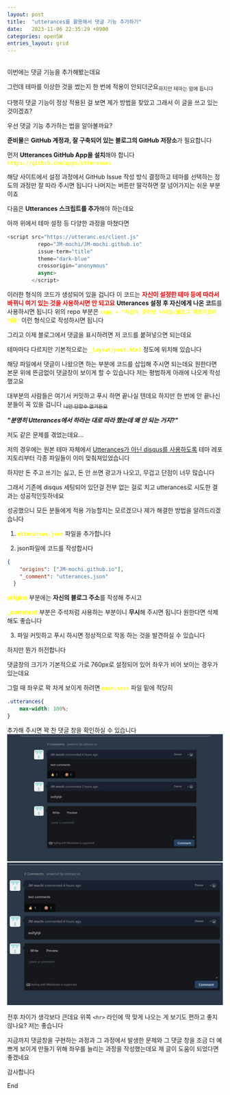 ```yaml
---
layout: post
title:  "utterances를 활용해서 댓글 기능 추가하기"
date:   2023-11-06 22:35:29 +0900
categories: openSW
entries_layout: grid
---
```

<br>
이번에는 댓글 기능을 추가해봤는데요

그런데 테마를 이상한 것을 썼는지 한 번에 적용이 안되더군요<sub>하지만 테마는 맘에 듭니다</sub>


다행히 댓글 기능이 정상 적용된 걸 보면 제가 방법을 찾았고 그래서 이 글을 쓰고 있는 것이겠죠?

우선 댓글 기능 추가하는 법을 알아볼까요?

**준비물**은
**GitHub 계정과, 잘 구축되어 있는 블로그의 GitHub 저장소**가 필요합니다

먼저 **Utterances GitHub App을 설치**해야 합니다
**<span style="color:yellow">`https://github.com/apps/utterances`</span>**

해당 사이트에서 설정 과정에서 GitHub Issue 작성 방식 결정하고 테마를 선택하는 정도의 과정만 잘 따라 주시면 됩니다
나머지는 버튼만 딸각하면 잘 넘어가지는 쉬운 부분이죠

다음은 **Utterances 스크립트를 추가**해야 하는데요

아까 위에서 테마 설정 등 다양한 과정을 마쳤다면
```javascript
<script src="https://utteranc.es/client.js"
          repo="JM-mochi/JM-mochi.github.io"
          issue-term="title"
          theme="dark-blue"
          crossorigin="anonymous"
          async>
        </script>
```

이러한 형식의 코드가 생성되어 있을 겁니다
이 코드는 **<span style="color:red">자신이 설정한 테마 등에 따라서 바뀌니 여기 있는 것을 사용하시면 안 되고요</span>**
**Utterances 설정 후 자신에게 나온 코드**를 사용하시면 됩니다
위의 repo 부분은 **<span style="color:yellow">`repo = "자신의 깃허브 닉네임/블로그 레포지토리 이름"`</span>** 이런 형식으로 작성하시면 됩니다

그리고 이제 블로그에서 댓글을 표시하려면 저 코드를 붙혀넣으면 되는데요

테마마다 다르지만 기본적으로는 **<span style="color:yellow">`_layout/post.html`</span>** 정도에 위치해 있습니다

해당 파일에서 댓글이 나왔으면 하는 부분에 코드를 삽입해 주시면 되는데요
원한다면 본문 위에 뜬금없이 댓글창이 보이게 할 수 있습니다 
저는 평범하게 아래에 나오게 작성했고요

대부분의 사람들은 여기서 커밋하고 푸시 하면 끝나실 텐데요
하지만 한 번에 안 끝나신 분들이 꼭 있을 겁니다 ~~<sub>나만 당할수 없거든요</sub>~~

***"분명히 Utterances에서 하라는 대로 따라 했는데 왜 안 되는 거지?"***

저도 같은 문제를 겪었는데요...

저의 경우에는 원본 테마 자체에서 <u>Utterances가 아닌 disqus를 사용하도록</u> 테마 레포지토리부터 각종 파일들이 이미 맞춰져있었습니다

하지만 돈 주고 쓰기는 싫고, 돈 안 쓰면 광고가 나오고, 무겁고 단점이 너무 많습니다

그래서 기존에 disqus 세팅되어 있던걸 전부 없는 걸로 치고 utterances로 시도한 결과는 성공적인듯하네요

성공했으니 모든 분들에게 적용 가능할지는 모르겠으나 제가 해결한 방법을 알려드리겠습니다

1. **<span style="color:yellow">`utterances.json`</spen>** 파일을 추가합니다

2. json파일에 코드를 작성합시다
```json
{
    "origins": ["JM-mochi.github.io"],
    "_comment": "utterances.json"
  }
```
 **<span style="color:yellow">origins</spen>** 부분에는 **자신의 블로그 주소**를 작성해 주시고

**<span style="color:yellow">_comment</spen>** 부분은 주석처럼 사용하는 부분이니 **무시**해 주시면 됩니다 원한다면 삭제해도 좋습니다

3. 파일 커밋하고 푸시 하시면 정상적으로 작동 하는 것을 발견하실 수 있습니다

하지만 뭔가 허전합니다

댓글창의 크기가 기본적으로 가로 760px로 설정되어 있어 좌우가 비어 보이는 경우가 있는데요

그럴 때 좌우로 꽉 차게 보이게 하려면
**<span style="color:yellow">`main.scss`</spen>** 파일 밑에 적당히 
``` css
.utterances{
    max-width: 100%;
}
```
추가해 주시면 꽉 찬 댓글 창을 확인하실 수 있습니다
![적용 전](https://github.com/JM-mochi/JM-mochi.github.io/blob/main/_posts/image-1.png?raw=true)
![적용 후](https://github.com/JM-mochi/JM-mochi.github.io/blob/main/_posts/image-2.png?raw=true)

전후 차이가 생각보다 큰데요 위쪽 `<hr>` 라인에 딱 맞게 나오는 게 보기도 편하고 좋지 않나요?
저는 좋습니다

지금까지 댓글창을 구현하는 과정과 그 과정에서 발생한 문제와 그 댓글 창을 조금 더 예쁘게 보이게 만들기 위해 좌우를 늘리는 과정을 작성했는데요 제 글이 도움이 되었다면 좋겠네요

감사합니다

End
